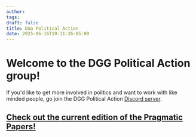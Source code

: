 ```yaml
---
author: 
tags: 
draft: false
title: DGG Political Action
date: 2025-06-16T19:11:26-05:00
---
```

# Welcome to the DGG Political Action group!
If you'd like to get more involved in politics and want to work with like minded people, go join the DGG Political Action [Discord server](https://discord.gg/HXQy6hnkq7).

## [Check out the current edition of the Pragmatic Papers!](https://pragmaticpapers.github.io/16/)